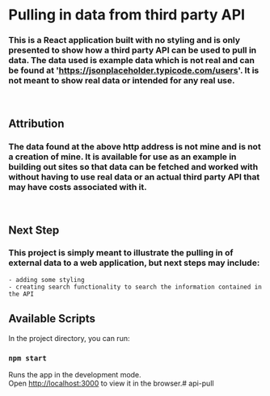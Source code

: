 # Pulling in data from third party API


### This is a React application built with no styling and is only presented to show how a third party API can be used to pull in data. The data used is example data which is not real and can be found at 'https://jsonplaceholder.typicode.com/users'. It is not meant to show real data or intended for any real use. 

&nbsp;

## Attribution

### The data found at the above http address is not mine and is not a creation of mine. It is available for use as an example in building out sites so that data can be fetched and worked with without having to use real data or an actual third party API that may have costs associated with it.

&nbsp;

## Next Step

### This project is simply meant to illustrate the pulling in of external data to a web application, but next steps may include:
    - adding some styling
    - creating search functionality to search the information contained in the API



## Available Scripts

In the project directory, you can run:

### `npm start`

Runs the app in the development mode.\
Open [http://localhost:3000](http://localhost:3000) to view it in the browser.# api-pull

